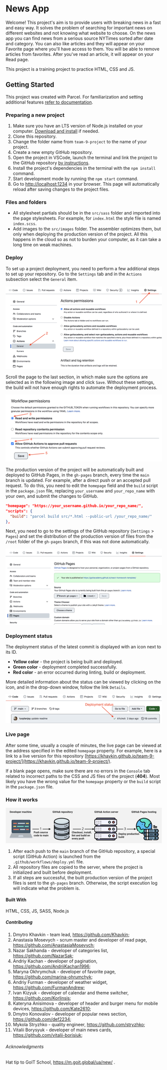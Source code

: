 # News App

Welcome! This project's aim is to provide users with breaking news in a fast and
easy way. It solves the problem of searching for important news on different
websites and not knowing what website to choose. On the news app you can find
news from a serious source NYTimes sorted after date and category. You can also
like articles and they will appear on your Favorite page where you'll have
access to them. You will be able to remove articles from favorites. After you've
read an article, it will appear on your Read page.

This project is a training project to practice HTML, CSS and JS.

## Getting Started

This project was created with Parcel. For familiarization and setting additional
features [refer to documentation](https://parceljs.org/).

### Preparing a new project

1. Make sure you have an LTS version of Node.js installed on your computer.
   [Download and install](https://nodejs.org/en/) if needed.
2. Clone this repository.
3. Change the folder name from `team-9-project` to the name of your project.
4. Create a new empty GitHub repository.
5. Open the project in VSCode, launch the terminal and link the project to the
   GitHub repository
   [by instructions](https://docs.github.com/en/get-started/getting-started-with-git/managing-remote-repositories#changing-a-remote-repositorys-url).
6. Install the project's dependencies in the terminal with the `npm install`
   command.
7. Start development mode by running the `npm start` command.
8. Go to [http://localhost:1234](http://localhost:1234) in your browser. This
   page will automatically reload after saving changes to the project files.

### Files and folders

-   All stylesheet partials should be in the `src/sass` folder and imported into
    the page stylesheets. For example, for `index.html` the style file is named
    `index.scss`.
-   Add images to the `src/images` folder. The assembler optimizes them, but
    only when deploying the production version of the project. All this happens
    in the cloud so as not to burden your computer, as it can take a long time
    on weak machines.

### Deploy

To set up a project deployment, you need to perform a few additional steps to
set up your repository. Go to the `Settings` tab and in the `Actions` subsection
select the `General` item.

![GitHub actions settings](./assets/actions-config-step-1.png)

Scroll the page to the last section, in which make sure the options are selected
as in the following image and click `Save`. Without these settings, the build
will not have enough rights to automate the deployment process.

![GitHub actions settings](./assets/actions-config-step-2.png)

The production version of the project will be automatically built and deployed
to GitHub Pages, in the `gh-pages` branch, every time the `main` branch is
updated. For example, after a direct push or an accepted pull request. To do
this, you need to edit the `homepage` field and the `build` script in the
`package.json` file, replacing `your_username` and `your_repo_name` with your
own, and submit the changes to GitHub.

```json
"homepage": "https://your_username.github.io/your_repo_name/",
"scripts": {
  "build": "parcel build src/*.html --public-url /your_repo_name/"
},
```

Next, you need to go to the settings of the GitHub repository (`Settings` >
`Pages`) and set the distribution of the production version of files from the
`/root` folder of the `gh-pages` branch, if this was not done automatically.

![GitHub Pages settings](./assets/repo-settings.png)

### Deployment status

The deployment status of the latest commit is displayed with an icon next to its
ID.

-   **Yellow color** - the project is being built and deployed.
-   **Green color** - deployment completed successfully.
-   **Red color** - an error occurred during linting, build or deployment.

More detailed information about the status can be viewed by clicking on the
icon, and in the drop-down window, follow the link `Details`.

![Deployment status](./assets/status.png)

### Live page

After some time, usually a couple of minutes, the live page can be viewed at the
address specified in the edited `homepage` property. For example, here is a link
to a live version for this repository
[https://khavkin.github.io/team-9-project/](https://khavkin.github.io/team-9-project/).

If a blank page opens, make sure there are no errors in the `Console` tab
related to incorrect paths to the CSS and JS files of the project (**404**).
Most likely you have the wrong value for the `homepage` property or the `build`
script in the `package.json` file.

### How it works

![How it works](./assets/how-it-works.png)

1. After each push to the `main` branch of the GitHub repository, a special
   script (GitHub Action) is launched from the `.github/workflows/deploy.yml`
   file.
2. All repository files are copied to the server, where the project is
   initialized and built before deployment.
3. If all steps are successful, the built production version of the project
   files is sent to the `gh-pages` branch. Otherwise, the script execution log
   will indicate what the problem is.

#### Built With

HTML, CSS, JS, SASS, Node.js

##### Contributing

1. Dmytro Khavkin - team lead, https://github.com/Khavkin;
2. Anastasia Mosevych - scrum master and developer of read page,
   https://github.com/AnastasiaMosevych;
3. Nazar Sakhanda - developer of categories list, https://github.com/NazarSak;
4. Andriy Kachan - developer of pagination, https://github.com/AndriiKachan1996;
5. Maryna Okhrymchuk - developer of favorite page,
   https://github.com/marina-ohrumchyk;
6. Andriy Furman - developer of weather widget, https://github.com/FurmanAndrew;
7. Ivan Kizyuk - developer of calendar and theme switcher,
   https://github.com/Korlinsis;
8. Kateryna Anisimova - developer of header and burger menu for mobile devices,
   https://github.com/Kate2610;
9. Dmytro Konovalov - developer of popular news section,
   https://github.com/def2234;
10. Mykola Stryzhko - quality engineer, https://github.com/stryzhko;
11. Vitalii Borysyuk - developer of main news cards,
    https://github.com/vitalii-borisiuk;

###### Acknowledgments

Hat tip to GoIT School, https://m.goit.global/ua/new/ .
